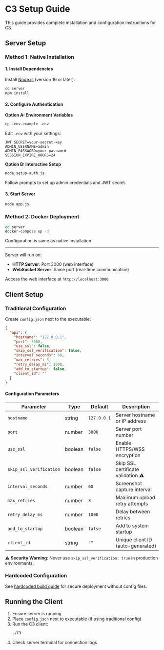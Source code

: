 # C3 Setup Guide

This guide provides complete installation and configuration instructions for C3.

## Server Setup

### Method 1: Native Installation

#### 1. Install Dependencies

Install [Node.js](https://nodejs.org/) (version 16 or later).

```bash
cd server
npm install
```

#### 2. Configure Authentication

**Option A: Environment Variables**
```bash
cp .env.example .env
```
Edit `.env` with your settings:
```env
JWT_SECRET=your-secret-key
ADMIN_USERNAME=admin
ADMIN_PASSWORD=your-password
SESSION_EXPIRE_HOURS=24
```

**Option B: Interactive Setup**
```bash
node setup-auth.js
```
Follow prompts to set up admin credentials and JWT secret.

#### 3. Start Server

```bash
node app.js
```

### Method 2: Docker Deployment


```bash
cd server
docker-compose up -d
```

Configuration is same as native installation.

---

Server will run on:
- **HTTP Server**: Port 3000 (web interface)
- **WebSocket Server**: Same port (real-time communication)

Access the web interface at `http://localhost:3000`

## Client Setup

### Traditional Configuration

Create `config.json` next to the executable:

```json
{
  "api": {
    "hostname": "127.0.0.1",
    "port": 3000,
    "use_ssl": false,
    "skip_ssl_verification": false,
    "interval_seconds": 60,
    "max_retries": 3,
    "retry_delay_ms": 1000,
    "add_to_startup": false,
    "client_id": ""
  }
}
```

#### Configuration Parameters

| Parameter | Type | Default | Description |
|-----------|------|---------|-------------|
| `hostname` | string | `127.0.0.1` | Server hostname or IP address |
| `port` | number | `3000` | Server port number |
| `use_ssl` | boolean | `false` | Enable HTTPS/WSS encryption |
| `skip_ssl_verification` | boolean | `false` | Skip SSL certificate validation ⚠️ |
| `interval_seconds` | number | `60` | Screenshot capture interval |
| `max_retries` | number | `3` | Maximum upload retry attempts |
| `retry_delay_ms` | number | `1000` | Delay between retries |
| `add_to_startup` | boolean | `false` | Add to system startup |
| `client_id` | string | `""` | Unique client ID (auto-generated) |

⚠️ **Security Warning**: Never use `skip_ssl_verification: true` in production environments.


### Hardcoded Configuration
See [hardcoded build guide](BUILD.md#hardcoded-configuration-build) for secure deployment without config files.


## Running the Client

1. Ensure server is running
2. Place `config.json` next to executable (if using traditional config)
3. Run the C3 client:
   ```bash
   ./C3
   ```
4. Check server terminal for connection logs